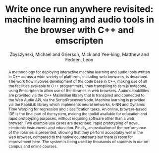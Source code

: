--- 
title: "Write once run anywhere revisited: machine learning and audio tools in the browser with C++ and emscripten" 
abstract: "A methodology for deploying interactive machine learning and audio tools written in C++ across a wide variety of platforms, including web browsers, is described. The work flow involves development of the code base in C++, making use of all the facilities available to C++ programmers, then transpiling to asm.js bytecode, using Emscripten to allow use of the libraries in web browsers. Audio capabilities are provided via the C++ Maximilian library that is transpiled and connected to the Web Audio API, via the ScriptProcessorNode. Machine learning is provided via the RapidLib library which implements neural networks, k-NN and Dynamic Time Warping for regression and classification tasks. An online, browser-based IDE is the final part of the system, making the toolkit available for education and rapid prototyping purposes, without requiring software other than a web browser. Two example use cases are described: rapid prototyping of novel, electronic instruments and education. Finally, an evaluation of the performance of the libraries is presented, showing that they perform acceptably well in the web browser, compared to the native counterparts but there is room for improvement here. The system is being used by thousands of students in our on-campus and online courses." 
address: "London, United Kingdom" 
author: "Zbyszyński, Michael and Grierson, Mick and Yee-king, Matthew and Fedden, Leon"
webAuthor: "Michael Zbyszyński, Mick Grierson, Matthew Yee-king, Leon Fedden" 
booktitle: "Proceedings of the International Web Audio Conference" 
editor: "Thalmann, Florian and Ewert, Sebastian" 
month: "August"
pages: "" 
publisher: "Queen Mary University of London" 
series: "WAC '17"
track: "Paper"  
year: "2017" 
id: "2017_18" 
tags: year2017
media: https://youtu.be/mo6VKewheGU?t=4643 
pdflink: /_data/papers/pdf/2017/2017_18.pdf
ISSN: 2663-5844
---